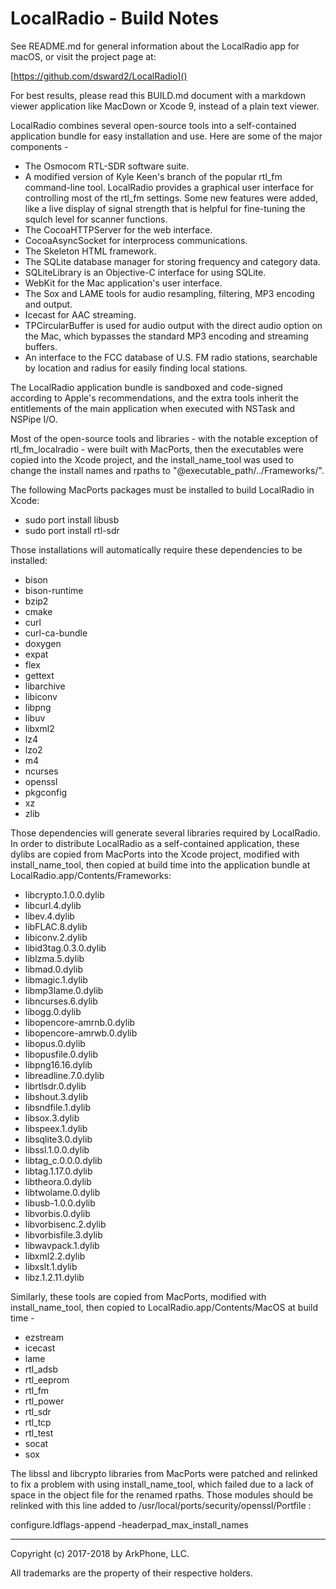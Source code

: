 # LocalRadio - Build Notes

See README.md for general information about the LocalRadio app for macOS, or visit the project page at:

[https://github.com/dsward2/LocalRadio]()

For best results, please read this BUILD.md document with a markdown viewer application like MacDown or Xcode 9, instead of a plain text viewer.

LocalRadio combines several open-source tools into a self-contained application bundle for easy installation and use. Here are some of the major components -

* The Osmocom RTL-SDR software suite.
* A modified version of Kyle Keen's branch of the popular rtl\_fm command-line tool.  LocalRadio provides a graphical user interface for controlling most of the rtl\_fm settings.  Some new features were added, like a live display of signal strength that is helpful for fine-tuning the squlch level for scanner functions.
* The CocoaHTTPServer for the web interface.
* CocoaAsyncSocket for interprocess communications.
* The Skeleton HTML framework.
* The SQLite database manager for storing frequency and category data.
* SQLiteLibrary is an Objective-C interface for using SQLite.
* WebKit for the Mac application's user interface.
* The Sox and LAME tools for audio resampling, filtering, MP3 encoding and output.
* Icecast for AAC streaming.
* TPCircularBuffer is used for audio output with the direct audio option on the Mac, which bypasses the standard MP3 encoding and streaming buffers.
* An interface to the FCC database of U.S. FM radio stations, searchable by location and radius for easily finding local stations.

The LocalRadio application bundle is sandboxed and code-signed according to Apple's recommendations, and the extra tools inherit the entitlements of the main application when executed with NSTask and NSPipe I/O.  

Most of the open-source tools and libraries - with the notable exception of rtl\_fm\_localradio - were built with MacPorts, then the executables were copied into the Xcode project, and the install\_name\_tool was used to change the install names and rpaths to "@executable_path/../Frameworks/".

The following MacPorts packages must be installed to build LocalRadio in Xcode:

* sudo port install libusb
* sudo port install rtl-sdr

Those installations will automatically require these dependencies to  be installed: 

* bison
* bison-runtime
* bzip2
* cmake
* curl
* curl-ca-bundle
* doxygen
* expat
* flex
* gettext
* libarchive
* libiconv
* libpng
* libuv
* libxml2
* lz4
* lzo2
* m4
* ncurses
* openssl
* pkgconfig
* xz
* zlib

Those dependencies will generate several libraries required by LocalRadio.  In order to distribute LocalRadio as a self-contained application, these dylibs are copied from MacPorts into the Xcode project, modified with install\_name\_tool, then copied at build time into the application bundle at LocalRadio.app/Contents/Frameworks:

* libcrypto.1.0.0.dylib
* libcurl.4.dylib
* libev.4.dylib
* libFLAC.8.dylib
* libiconv.2.dylib
* libid3tag.0.3.0.dylib
* liblzma.5.dylib
* libmad.0.dylib
* libmagic.1.dylib
* libmp3lame.0.dylib
* libncurses.6.dylib
* libogg.0.dylib
* libopencore-amrnb.0.dylib
* libopencore-amrwb.0.dylib
* libopus.0.dylib
* libopusfile.0.dylib
* libpng16.16.dylib
* libreadline.7.0.dylib
* librtlsdr.0.dylib
* libshout.3.dylib
* libsndfile.1.dylib
* libsox.3.dylib
* libspeex.1.dylib
* libsqlite3.0.dylib
* libssl.1.0.0.dylib
* libtag_c.0.0.0.dylib
* libtag.1.17.0.dylib
* libtheora.0.dylib
* libtwolame.0.dylib
* libusb-1.0.0.dylib
* libvorbis.0.dylib
* libvorbisenc.2.dylib
* libvorbisfile.3.dylib
* libwavpack.1.dylib
* libxml2.2.dylib
* libxslt.1.dylib
* libz.1.2.11.dylib

Similarly, these tools are copied from MacPorts, modified with install\_name\_tool, then copied to LocalRadio.app/Contents/MacOS at build time -

* ezstream
* icecast
* lame
* rtl\_adsb
* rtl\_eeprom
* rtl\_fm
* rtl\_power
* rtl\_sdr
* rtl\_tcp
* rtl\_test
* socat
* sox

The libssl and libcrypto libraries from MacPorts were patched and relinked to fix a problem with using install\_name\_tool, which failed due to a lack of space in the object file for the renamed rpaths.  Those modules should be relinked with this line added to /usr/local/ports/security/openssl/Portfile :

configure.ldflags-append -headerpad\_max\_install\_names

<hr>

Copyright (c) 2017-2018 by ArkPhone, LLC.

All trademarks are the property of their respective holders.
